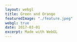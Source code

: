 ```yaml
---
layout: webgl
title: Green and Orange
featuredImage: "./feature.jpeg"
webgl: true
date: 2017-03-01
excerpt: Made with WebGL
---
```


<script id='vs_script' type='x-shader/x-vertex'>
   attribute vec3 aPos;
   varying   vec3 vPos;
   void main() {
      gl_Position = vec4(aPos, 1.0);  // Set position of vertex in image.
      vPos = aPos;                    // Copy pos to a varying variable to
   }                                  //   interpolate it across pixels.
</script>

<script id='fs_script' type='x-shader/x-fragment'>
varying vec3 vPos;
uniform float uTime;
uniform float uAspc;

struct Light {
    vec3 direction;
    vec3 color;
};

struct Material {
    vec3  ambient;
    vec3  diffuse;
    vec3  specular;
    float power;
    float refraction;
};

struct Sphere {
    vec3     center;
    float    radius;
    Material material;
};

struct Ray {
   vec3 origin;
   vec3 direction;
   vec3 intersection;
   vec3 surfaceNormal;
   vec3 viewAngle;
   Material objectMaterial;
};

uniform vec3 uBackground[2];
uniform Light uLights[2];
#define NLIGHTS 2
uniform Sphere uSpheres[1];
#define NSPHERES 1

  vec3 mod289(vec3 x) { return x - floor(x * (1. / 289.)) * 289.; }
   vec4 mod289(vec4 x) { return x - floor(x * (1. / 289.)) * 289.; }
   vec4 permute(vec4 x) { return mod289(((x*34.)+1.)*x); }
   vec4 taylorInvSqrt(vec4 r) { return 1.79284291400159 - .85373472095314 * r; }
   vec3 fade(vec3 t) { return t*t*t*(t*(t*6.-15.)+10.); }
   float noise(vec3 P) {
      vec3 i0 = mod289(floor(P)), i1 = mod289(i0 + vec3(1.)),
           f0 = fract(P), f1 = f0 - vec3(1.), f = fade(f0);
      vec4 ix = vec4(i0.x, i1.x, i0.x, i1.x), iy = vec4(i0.yy, i1.yy),
           iz0 = i0.zzzz, iz1 = i1.zzzz,
           ixy = permute(permute(ix) + iy), ixy0 = permute(ixy + iz0), ixy1 = permute(ixy + iz1),
           gx0 = ixy0 * (1. / 7.), gy0 = fract(floor(gx0) * (1. / 7.)) - .5,
           gx1 = ixy1 * (1. / 7.), gy1 = fract(floor(gx1) * (1. / 7.)) - .5;
      gx0 = fract(gx0); gx1 = fract(gx1);
      vec4 gz0 = vec4(0.5) - abs(gx0) - abs(gy0), sz0 = step(gz0, vec4(0.)),
           gz1 = vec4(0.5) - abs(gx1) - abs(gy1), sz1 = step(gz1, vec4(0.));
      gx0 -= sz0 * (step(0., gx0) - .5); gy0 -= sz0 * (step(0., gy0) - .5);
      gx1 -= sz1 * (step(0., gx1) - .5); gy1 -= sz1 * (step(0., gy1) - .5);
      vec3 g0 = vec3(gx0.x,gy0.x,gz0.x), g1 = vec3(gx0.y,gy0.y,gz0.y),
           g2 = vec3(gx0.z,gy0.z,gz0.z), g3 = vec3(gx0.w,gy0.w,gz0.w),
           g4 = vec3(gx1.x,gy1.x,gz1.x), g5 = vec3(gx1.y,gy1.y,gz1.y),
           g6 = vec3(gx1.z,gy1.z,gz1.z), g7 = vec3(gx1.w,gy1.w,gz1.w);
      vec4 norm0 = taylorInvSqrt(vec4(dot(g0,g0), dot(g2,g2), dot(g1,g1), dot(g3,g3))),
           norm1 = taylorInvSqrt(vec4(dot(g4,g4), dot(g6,g6), dot(g5,g5), dot(g7,g7)));
      g0 *= norm0.x; g2 *= norm0.y; g1 *= norm0.z; g3 *= norm0.w;
      g4 *= norm1.x; g6 *= norm1.y; g5 *= norm1.z; g7 *= norm1.w;
      vec4 nz = mix(vec4(dot(g0, vec3(f0.x, f0.y, f0.z)), dot(g1, vec3(f1.x, f0.y, f0.z)),
                         dot(g2, vec3(f0.x, f1.y, f0.z)), dot(g3, vec3(f1.x, f1.y, f0.z))),
                    vec4(dot(g4, vec3(f0.x, f0.y, f1.z)), dot(g5, vec3(f1.x, f0.y, f1.z)),
                         dot(g6, vec3(f0.x, f1.y, f1.z)), dot(g7, vec3(f1.x, f1.y, f1.z))), f.z);
      return 2.2 * mix(mix(nz.x,nz.z,f.y), mix(nz.y,nz.w,f.y), f.x);
   }
   float turbulence(vec3 P) {
      float f = 0., s = 1.;
      for (int i = 0 ; i < 9 ; i++) {
         f += abs(noise(s * P)) / s;
         s *= 2.;
         P = vec3(.866 * P.x + .5 * P.z, P.y + 100., -.5 * P.x + .866 * P.z);
      }
      return f;
   }

vec3 backgroundColor(vec3 dir)
{
    float t = .5 - .5 * dir.y;
    return mix(uBackground[0], uBackground[1], 1. - t * t);
}

vec2 raytraceSphere(vec3 V, vec3 W, Sphere S) {
   V -= S.center;
   float B = 2. * dot(V, W);
   float C = dot(V, V) - S.radius * S.radius;
   float discrim = B*B - 4.*C;
   vec2 t = vec2(1000., 1000.);
   if (discrim > 0.)
      t = vec2(-B - discrim, -B + discrim) / 2.;
   return t.x > 0. ? t : vec2(1000., 1000.);
}

vec3 phong(vec3 P, vec3 N, vec3 E, Material C) {
   vec3 c = C.ambient * backgroundColor(N);            // Ambient color
   for (int i = 0 ; i < NLIGHTS ; i++) { // Loop through lights
      vec3 L = normalize(uLights[i].direction);
      vec2 t;
      for (int j = 0 ; j < NSPHERES ; j++) {           // Loop through spheres.
         t = raytraceSphere(P+.001*L, L, uSpheres[j]); // If any casts a shadow
         if (t.x < 1000.)                              // then stop looping.
            break;
      }
      if (t.x == 1000.) {                              // If not in shadow:
         float d = max(0., dot(N, L));       // Diffuse value
         vec3  R = reflect(-L, N);
         float s = pow(max(0., dot(E, R)), C.power);       // Specular value
         c += uLights[i].color * (d * C.diffuse + s * C.specular * .1*C.power);
      }
   }
   return c;
}

Material C;
vec3 V, W, P, E, N;
vec3 nvPos;

bool raytrace() {
   float distance = 1000.;
   for (int i = 0 ; i < NSPHERES ; i++) {
      vec2 t = raytraceSphere(V, W, uSpheres[i]);
      if (t.x < distance) {
         C = uSpheres[i].material;                // Material for this object
         P = V + t.x * W;                         // Point on sphere
         E = -normalize(P);                       // Direction to eye
         N = normalize(P - uSpheres[i].center * turbulence(P + uTime / 5.));   // Surface normal
         distance = t.x;
      }
   }
   return distance < 1000.;
}

void main() {
   vec3 c = vec3(0.,0.,0.);
   nvPos = vPos;
   nvPos.x = vPos.x / uAspc;
   V = vec3(0.,0.,0.);                         // Ray origin
   W = normalize(vec3(nvPos.xy, -3.));          // Ray direction
   if (! raytrace())
      c = backgroundColor(nvPos);
   else
      for (int bounce = 0 ; bounce < 5 ; bounce++) {
         float attenuation = pow(0.6, float(bounce + 1));
         c += attenuation * phong(P, N, E, C);
         c += .5 * attenuation * backgroundColor(W);
         V = P + .001 * W;
         W = reflect(W, N);
         if (! raytrace())
            break;
      }

   gl_FragColor = vec4(sqrt(c), 1.);           // Final pixel color
}
</script>

<script>
window.onload = function() {
    var text = {
        uSpheresLength: 2,
        uLightsLength: 2,
        Init: function(gl, program) {
            var uSpheres = [];
            for (var i = 0; i < this.uSpheresLength; i++) {
                var name = 'uSpheres[' + i + ']';
                uSpheres.push({
                    center: gl.getUniformLocation(program, name +
                        '.center'),
                    radius: gl.getUniformLocation(program, name +
                        '.radius'),
                    material: {
                        ambient: gl.getUniformLocation(program, name +
                            '.material.ambient'),
                        diffuse: gl.getUniformLocation(program, name +
                            '.material.diffuse'),
                        specular: gl.getUniformLocation(program, name +
                            '.material.specular'),
                        power: gl.getUniformLocation(program, name +
                            '.material.power')
                    },
                });
            }
            this.uSpheres = uSpheres;

            var uLights = [];
            for (var i = 0; i < this.uLightsLength; i++) {
                var name = 'uLights[' + i + ']';
                uLights.push({
                    direction: gl.getUniformLocation(program, name +
                        '.direction'),
                    color: gl.getUniformLocation(program, name +
                        '.color'),
                });
            }
            this.uLights = uLights;

            var uBackground = [];
            for (var i = 0; i < 2; i++) {
                var name = 'uBackground[' + i + ']';
                uBackground.push({
                    color: gl.getUniformLocation(program, name),
                });
            }
            this.uBackground = uBackground;

            function mix(a, b, t) {
                return a + t * (b - a);
            }

            for (var i = 0; i < 2; i++) {
                gl.uniform3f(this.uBackground[i].color, .0 + i, .3, .2);
            }

            var a = [1, .8, 0];
            for (var i = 0; i < 1; i++) {
                let j = (i + 1) % 3,
                    k = (i + 2) % 3;
                gl.uniform1f(this.uSpheres[i].radius, .5);
                gl.uniform1f(this.uSpheres[i].material.power, 5);
                gl.uniform3f(this.uSpheres[i].center, 0, 0, -3 );

                gl.uniform3f(this.uSpheres[i].material.ambient, .1, 1, 1);
                gl.uniform3f(this.uSpheres[i].material.diffuse, .1, 1, 1);
                gl.uniform3f(this.uSpheres[i].material.specular, .1, 1, 1);
            }
            var d = [[0.1853371713575067, -0.17790843487407182,
            0.14005553439343466], [0.4627999755019967, -0.3534428687457365,
            -0.014201824316436129]];

            for (var i = 0; i < 2; i++) {
                let t = .5 - .5 * d[i][1] / Math.sqrt(d[i][0] * d[i][0] + d[i][1] * d[i][1] + d[i][2] * d[i][2]);
                t = 1 - t * t;
                gl.uniform3f(this.uLights[i].direction, d[i][0], d[i][1], d[i][2]);
                gl.uniform3f(this.uLights[i].color, .5 * mix(1, .05, t), .5 * .05, .5 * mix(.05, .5, t));
            }
        },
        Update: function(gl) {

        }
    };

    var vs = vs_script.innerHTML,
        fs = fs_script.innerHTML;

    addTextEditor(fs, function() {
        canvas.setShaders(vs, this.value);
    });

    gl_start(canvas, vs, fs, text);
};

</script>
